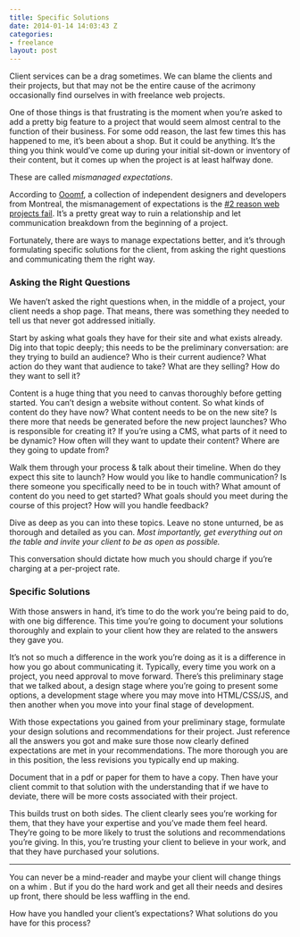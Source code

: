 ```yaml
---
title: Specific Solutions
date: 2014-01-14 14:03:43 Z
categories:
- freelance
layout: post
---
```


Client services can be a drag sometimes. We can blame the clients and their projects, but that may not be the entire cause of the acrimony occasionally find ourselves in with freelance web projects.

One of those things is that frustrating is the moment when you’re asked to add a pretty big feature to a project that would seem almost central to the function of their business. For some odd reason, the last few times this has happened to me, it’s been about a shop. But it could be anything. It’s the thing you think would’ve come up during your initial sit-down or inventory of their content, but it comes up when the project is at least halfway done.

These are called _mismanaged expectations_.

According to [Ooomf](https://ooomf.com/), a collection of independent designers and developers from Montreal, the mismanagement of expectations is the [#2 reason web projects fail](https://ooomf.com/blog/post45271740941why-projects-fail/). It’s a pretty great way to ruin a relationship and let communication breakdown from the beginning of a project.

Fortunately, there are ways to manage expectations better, and it’s through formulating specific solutions for the client, from asking the right questions and communicating them the right way.

### Asking the Right Questions

We haven’t asked the right questions when, in the middle of a project, your client needs a shop page. That means, there was something they needed to tell us that never got addressed initially.

Start by asking what goals they have for their site and what exists already. Dig into that topic deeply; this needs to be the preliminary conversation: are they trying to build an audience? Who is their current audience? What action do they want that audience to take? What are they selling? How do they want to sell it?

Content is a huge thing that you need to canvas thoroughly before getting started. You can’t design a website without content. So what kinds of content do they have now? What content needs to be on the new site? Is there more that needs be generated before the new project launches? Who is responsible for creating it? If you’re using a CMS, what parts of it need to be dynamic? How often will they want to update their content? Where are they going to update from?

Walk them through your process &amp; talk about their timeline. When do they expect this site to launch? How would you like to handle communication? Is there someone you specifically need to be in touch with? What amount of content do you need to get started? What goals should you meet during the course of this project? How will you handle feedback?

Dive as deep as you can into these topics. Leave no stone unturned, be as thorough and detailed as you can. _Most importantly, get everything out on the table and invite your client to be as open as possible._

This conversation should dictate how much you should charge if you’re charging at a per-project rate.

### Specific Solutions

With those answers in hand, it’s time to do the work you’re being paid to do, with one big difference. This time you’re going to document your solutions thoroughly and explain to your client how they are related to the answers they gave you.

It’s not so much a difference in the work you’re doing as it is a difference in how you go about communicating it. Typically, every time you work on a project, you need approval to move forward. There’s this preliminary stage that we talked about, a design stage where you’re going to present some options, a development stage where you may move into HTML/CSS/JS, and then another when you move into your final stage of development.

With those expectations you gained from your preliminary stage, formulate your design solutions and recommendations for their project. Just reference all the answers you got and make sure those now clearly defined expectations are met in your recommendations. The more thorough you are in this position, the less revisions you typically end up making.

Document that in a pdf or paper for them to have a copy. Then have your client commit to that solution with the understanding that if we have to deviate, there will be more costs associated with their project.

This builds trust on both sides. The client clearly sees you’re working for them, that they have your expertise and you’ve made them feel heard. They’re going to be more likely to trust the solutions and recommendations you’re giving. In this, you’re trusting your client to believe in your work, and that they have purchased your solutions.

* * *

You can never be a mind-reader and maybe your client will change things on a whim . But if you do the hard work and get all their needs and desires up front, there should be less waffling in the end.

How have you handled your client’s expectations? What solutions do you have for this process?
